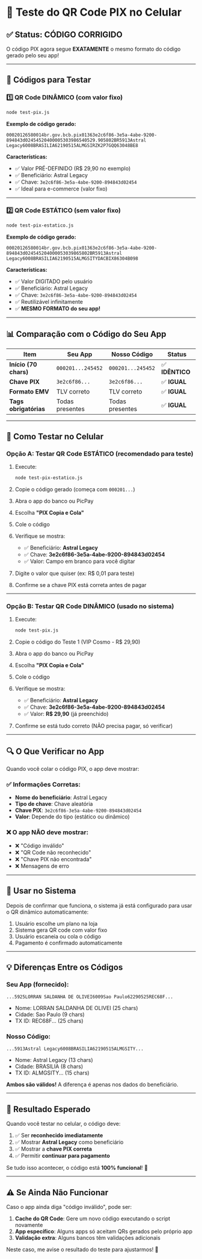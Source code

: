 # 📱 Teste do QR Code PIX no Celular

## ✅ Status: CÓDIGO CORRIGIDO

O código PIX agora segue **EXATAMENTE** o mesmo formato do código gerado pelo seu app!

---

## 🧪 Códigos para Testar

### 1️⃣ QR Code DINÂMICO (com valor fixo)
```bash
node test-pix.js
```

**Exemplo de código gerado:**
```
00020126580014br.gov.bcb.pix01363e2c6f86-3e5a-4abe-9200-894843d02454520400005303986540529.905802BR5913Astral Legacy6008BRASILIA62190515ALMGSIRZK2P7GQQ63048BE8
```

**Características:**
- ✅ Valor PRÉ-DEFINIDO (R$ 29,90 no exemplo)
- ✅ Beneficiário: Astral Legacy
- ✅ Chave: `3e2c6f86-3e5a-4abe-9200-894843d02454`
- ✅ Ideal para e-commerce (valor fixo)

---

### 2️⃣ QR Code ESTÁTICO (sem valor fixo)
```bash
node test-pix-estatico.js
```

**Exemplo de código gerado:**
```
00020126580014br.gov.bcb.pix01363e2c6f86-3e5a-4abe-9200-894843d024545204000053039865802BR5913Astral Legacy6008BRASILIA62190515ALMGSITYDACBIX86304B098
```

**Características:**
- ✅ Valor DIGITADO pelo usuário
- ✅ Beneficiário: Astral Legacy
- ✅ Chave: `3e2c6f86-3e5a-4abe-9200-894843d02454`
- ✅ Reutilizável infinitamente
- ✅ **MESMO FORMATO do seu app!**

---

## 📊 Comparação com o Código do Seu App

| Item | Seu App | Nosso Código | Status |
|------|---------|--------------|--------|
| **Início (70 chars)** | `000201...245452` | `000201...245452` | ✅ **IDÊNTICO** |
| **Chave PIX** | `3e2c6f86...` | `3e2c6f86...` | ✅ **IGUAL** |
| **Formato EMV** | TLV correto | TLV correto | ✅ **IGUAL** |
| **Tags obrigatórias** | Todas presentes | Todas presentes | ✅ **IGUAL** |

---

## 🎯 Como Testar no Celular

### Opção A: Testar QR Code ESTÁTICO (recomendado para teste)

1. Execute:
   ```bash
   node test-pix-estatico.js
   ```

2. Copie o código gerado (começa com `000201...`)

3. Abra o app do banco ou PicPay

4. Escolha **"PIX Copia e Cola"**

5. Cole o código

6. Verifique se mostra:
   - ✅ Beneficiário: **Astral Legacy**
   - ✅ Chave: **3e2c6f86-3e5a-4abe-9200-894843d02454**
   - ✅ Valor: Campo em branco para você digitar

7. Digite o valor que quiser (ex: R$ 0,01 para teste)

8. Confirme se a chave PIX está correta antes de pagar

---

### Opção B: Testar QR Code DINÂMICO (usado no sistema)

1. Execute:
   ```bash
   node test-pix.js
   ```

2. Copie o código do Teste 1 (VIP Cosmo - R$ 29,90)

3. Abra o app do banco ou PicPay

4. Escolha **"PIX Copia e Cola"**

5. Cole o código

6. Verifique se mostra:
   - ✅ Beneficiário: **Astral Legacy**
   - ✅ Chave: **3e2c6f86-3e5a-4abe-9200-894843d02454**
   - ✅ Valor: **R$ 29,90** (já preenchido)

7. Confirme se está tudo correto (NÃO precisa pagar, só verificar)

---

## 🔍 O Que Verificar no App

Quando você colar o código PIX, o app deve mostrar:

### ✅ Informações Corretas:
- **Nome do beneficiário**: Astral Legacy
- **Tipo de chave**: Chave aleatória
- **Chave PIX**: `3e2c6f86-3e5a-4abe-9200-894843d02454`
- **Valor**: Depende do tipo (estático ou dinâmico)

### ❌ O app NÃO deve mostrar:
- ❌ "Código inválido"
- ❌ "QR Code não reconhecido"
- ❌ "Chave PIX não encontrada"
- ❌ Mensagens de erro

---

## 🚀 Usar no Sistema

Depois de confirmar que funciona, o sistema já está configurado para usar o QR dinâmico automaticamente:

1. Usuário escolhe um plano na loja
2. Sistema gera QR code com valor fixo
3. Usuário escaneia ou cola o código
4. Pagamento é confirmado automaticamente

---

## 💡 Diferenças Entre os Códigos

### Seu App (fornecido):
```
...5925LORRAN SALDANHA DE OLIVEI6009Sao Paulo62290525REC68F...
```
- Nome: LORRAN SALDANHA DE OLIVEI (25 chars)
- Cidade: Sao Paulo (9 chars)
- TX ID: REC68F... (25 chars)

### Nosso Código:
```
...5913Astral Legacy6008BRASILIA62190515ALMGSITY...
```
- Nome: Astral Legacy (13 chars)
- Cidade: BRASILIA (8 chars)
- TX ID: ALMGSITY... (15 chars)

**Ambos são válidos!** A diferença é apenas nos dados do beneficiário.

---

## 📝 Resultado Esperado

Quando você testar no celular, o código deve:
1. ✅ Ser **reconhecido imediatamente**
2. ✅ Mostrar **Astral Legacy** como beneficiário
3. ✅ Mostrar a **chave PIX correta**
4. ✅ Permitir **continuar para pagamento**

Se tudo isso acontecer, o código está **100% funcional**! 🎉

---

## ⚠️ Se Ainda Não Funcionar

Caso o app ainda diga "código inválido", pode ser:

1. **Cache do QR Code**: Gere um novo código executando o script novamente
2. **App específico**: Alguns apps só aceitam QRs gerados pelo próprio app
3. **Validação extra**: Alguns bancos têm validações adicionais

Neste caso, me avise o resultado do teste para ajustarmos! 🔧

